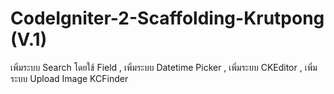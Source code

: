 # CodeIgniter-2-Scaffolding-Krutpong (V.1)
เพิ่มระบบ Search โดยใช้ Field , เพิ่มระบบ Datetime Picker , เพิ่มระบบ CKEditor , เพิ่มระบบ Upload Image KCFinder


